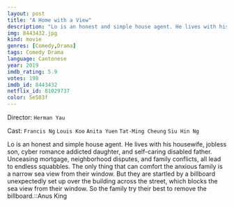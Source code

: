 ```yaml
---
layout: post
title: "A Home with a View"
description: "Lo is an honest and simple house agent. He lives with his housewife, jobless son, cyber romance addicted daughter, and self-caring disabled father. Unceasing mortgage, neighborhood disputes, and family conflicts, all lead to endless squabbles. The only thing that can comfort the anxious family is a narrow sea view from their window. But they are startled by a billboard unexpectedly set up over the building across the street, which blocks the sea view from their window. So the family try their .."
img: 8443432.jpg
kind: movie
genres: [Comedy,Drama]
tags: Comedy Drama 
language: Cantonese
year: 2019
imdb_rating: 5.9
votes: 198
imdb_id: 8443432
netflix_id: 81029737
color: 5e503f
---
```

Director: `Herman Yau`  

Cast: `Francis Ng` `Louis Koo` `Anita Yuen` `Tat-Ming Cheung` `Siu Hin Ng` 

Lo is an honest and simple house agent. He lives with his housewife, jobless son, cyber romance addicted daughter, and self-caring disabled father. Unceasing mortgage, neighborhood disputes, and family conflicts, all lead to endless squabbles. The only thing that can comfort the anxious family is a narrow sea view from their window. But they are startled by a billboard unexpectedly set up over the building across the street, which blocks the sea view from their window. So the family try their best to remove the billboard.::Anus King